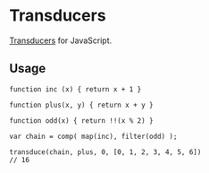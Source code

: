 # Transducers

[Transducers](http://blog.cognitect.com/blog/2014/8/6/transducers-are-coming) for JavaScript.

## Usage

```
function inc (x) { return x + 1 }

function plus(x, y) { return x + y }

function odd(x) { return !!(x % 2) }

var chain = comp( map(inc), filter(odd) );

transduce(chain, plus, 0, [0, 1, 2, 3, 4, 5, 6])
// 16
```
